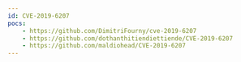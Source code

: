 ```yaml
---
id: CVE-2019-6207
pocs:
    - https://github.com/DimitriFourny/cve-2019-6207
    - https://github.com/dothanthitiendiettiende/CVE-2019-6207
    - https://github.com/maldiohead/CVE-2019-6207
---
```

